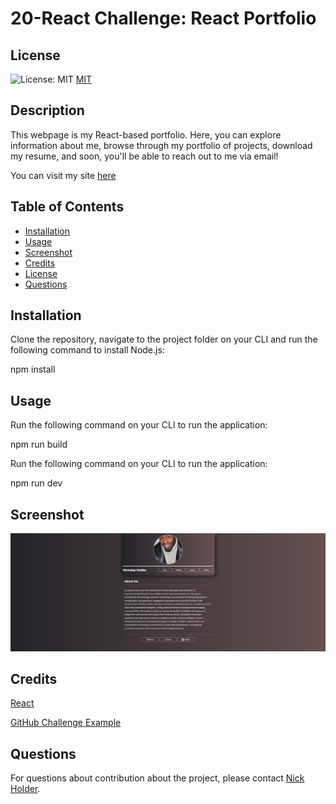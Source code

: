 # 20-React Challenge: React Portfolio

## License
![License: MIT](https://img.shields.io/badge/License-MIT-yellow.svg)
[MIT](https://opensource.org/licenses/MIT)

## Description

This webpage is my React-based portfolio. Here, you can explore information about me, browse through my portfolio of projects, download my resume, and soon, you'll be able to reach out to me via email!

You can visit my site [here](https://nix-portfolio.netlify.app//)

## Table of Contents
  - [Installation](#installation)
  - [Usage](#usage)
  - [Screenshot](#screenshot)
  - [Credits](#credits)
  - [License](#license)
  - [Questions](#questions)

## Installation
Clone the repository, navigate to the project folder on your CLI and run the following command to install Node.js:

npm install

## Usage
Run the following command on your CLI to run the application:

npm run build

Run the following command on your CLI to run the application:

npm run dev

## Screenshot
![Screenshot](image.png)

## Credits
[React](https://react.dev/learn/add-react-to-an-existing-project#step-1-set-up-a-modular-javascript-environment)
  
[GitHub Challenge Example](https://github.com/AndrueGage/react-portfolio)

## Questions
For questions about contribution about the project, please contact [Nick Holder](mailto:ngholder@hotmail.com).
